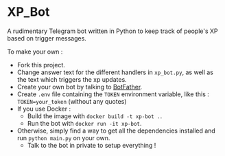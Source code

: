 # XP_Bot

A rudimentary Telegram bot written in Python to keep track of people's XP based on trigger messages.

To make your own : 
- Fork this project.
- Change answer text for the different handlers in `xp_bot.py`, as well as the text which triggers the xp updates.
- Create your own bot by talking to [BotFather](https://telegram.me/BotFather).
- Create `.env` file containing the `TOKEN` environment variable, like this : `TOKEN=your_token` (without any quotes)
- If you use Docker :
  - Build the image with `docker build -t xp-bot .`.
  - Run the bot with `docker run -it xp-bot`.
- Otherwise, simply find a way to get all the dependencies installed and run `python main.py` on your own.
  - Talk to the bot in private to setup everything !

